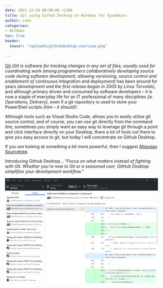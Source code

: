 ```yaml
---
date: 2021-12-29 00:00:00 +1300
title: Git using Github Desktop on Windows for SysAdmins
author: Luke
categories:
- Windows
toc: true
header:
  teaser: "/uploads/githubdesktop-overview.png"

---
```

[Git](https://en.wikipedia.org/wiki/Git) (_Git is software for tracking changes in any set of files, usually used for coordinating work among programmers collaboratively developing source code during software development, allowing versioning, source control and enablement of continuous Integration and deployment)_ has been around for years _(development and the first release began in 2005 by Linus Torvolds)_, and although primary driven and consumed by software developers – it is now a staple of everyday life for an IT professional of many disciplines _(ie Operations, Delivery),_ even if a git repository is used to store your PowerShell scripts _(hint – it should!)_.

Although tools such as Visual Studio Code, allows you to easily utilize git source control, and of course, you can use git directly from the command line, sometimes you simply want an easy way to leverage git through a point and click interface directly on your Desktop, there a lot of tools out there to give you easy access to git, but today I will concentrate on Github Desktop.

If you are looking at something a bit more powerful, then I suggest [Atlassian Sourcetree](https://www.atlassian.com/software/sourcetree).

Introducing Github Desktop... “_Focus on what matters instead of fighting with Git. Whether you're new to Git or a seasoned user, GitHub Desktop simplifies your development workflow.”_

![Github Desktop - Overview](/uploads/githubdesktop-overview.png "Github Desktop - Overview")